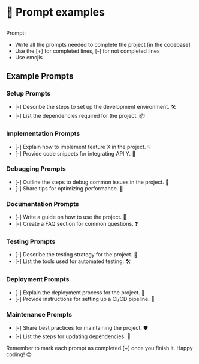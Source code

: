 # 💬 Prompt examples
##
Prompt:
- Write all the prompts needed to complete the project [in the codebase]
- Use the [+] for completed lines, [-] for not completed lines
- Use emojis

## Example Prompts

### Setup Prompts
- [-] Describe the steps to set up the development environment. 🛠️
- [-] List the dependencies required for the project. 📦

### Implementation Prompts
- [-] Explain how to implement feature X in the project. 💡
- [-] Provide code snippets for integrating API Y. 🔌

### Debugging Prompts
- [-] Outline the steps to debug common issues in the project. 🐞
- [-] Share tips for optimizing performance. 🚀

### Documentation Prompts
- [-] Write a guide on how to use the project. 📖
- [-] Create a FAQ section for common questions. ❓

### Testing Prompts
- [-] Describe the testing strategy for the project. 🧪
- [-] List the tools used for automated testing. 🛠️

### Deployment Prompts
- [-] Explain the deployment process for the project. 🚀
- [-] Provide instructions for setting up a CI/CD pipeline. 🔄

### Maintenance Prompts
- [-] Share best practices for maintaining the project. 🛡️
- [-] List the steps for updating dependencies. 🔄

Remember to mark each prompt as completed [+] once you finish it. Happy coding! 😊